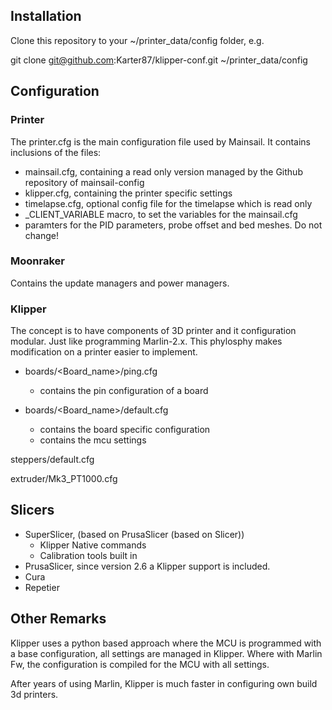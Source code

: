 ## Installation

Clone this repository to your ~/printer_data/config folder, e.g.

git clone git@github.com:Karter87/klipper-conf.git ~/printer_data/config

## Configuration


### Printer
The printer.cfg is the main configuration file used by Mainsail. 
It contains inclusions of the files:
- mainsail.cfg, containing a read only version managed by the Github repository of mainsail-config
- klipper.cfg, containing the printer specific settings
- timelapse.cfg, optional config file for the timelapse which is read only
- _CLIENT_VARIABLE macro, to set the variables for the mainsail.cfg
- paramters for the PID parameters, probe offset and bed meshes. Do not change!

### Moonraker
Contains the update managers and power managers.


### Klipper




The concept is to have components of 3D printer and it configuration modular. Just like programming Marlin-2.x.
This phylosphy makes modification on a printer easier to implement.

- boards/<Board_name>/ping.cfg 
    - contains the pin configuration of a board

- boards/<Board_name>/default.cfg 
    - contains the board specific configuration
	- contains the mcu settings

steppers/default.cfg

extruder/Mk3_PT1000.cfg

## Slicers
- SuperSlicer, (based on PrusaSlicer (based on Slicer))
    - Klipper Native commands
    - Calibration tools built in
- PrusaSlicer, since version 2.6 a Klipper support is included. 
- Cura 
- Repetier

## Other Remarks
Klipper uses a python based approach where the MCU is programmed with a base configuration, all settings are managed in Klipper. Where with Marlin Fw, the configuration is compiled for the MCU with all settings.

After years of using Marlin, Klipper is much faster in configuring own build 3d printers. 
